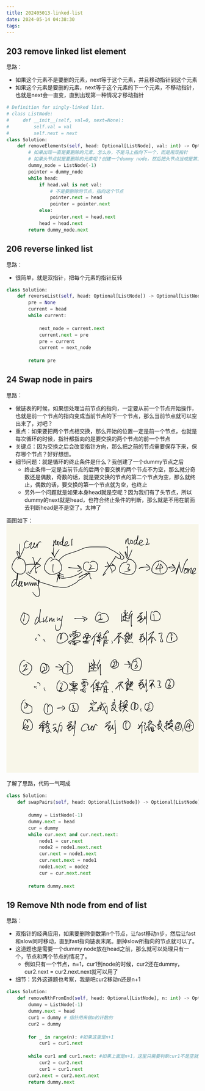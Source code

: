 ```yaml
---
title: 202405013-linked-list
date: 2024-05-14 04:38:30
tags:
---
```



## 203 remove linked list element

思路：
- 如果这个元素不是要删的元素，next等于这个元素，并且移动指针到这个元素
- 如果这个元素是要删的元素，next等于这个元素的下一个元素，不移动指针，也就是next会一直变，直到出现第一种情况才移动指针

```python
# Definition for singly-linked list.
# class ListNode:
#     def __init__(self, val=0, next=None):
#         self.val = val
#         self.next = next
class Solution:
    def removeElements(self, head: Optional[ListNode], val: int) -> Optional[ListNode]:
        # 如果出现一直是要删除的元素，怎么办，不是马上指向下一个，而是用双指针
        # 如果头节点就是要删除的元素呢？创建一个dummy node，然后把头节点当成是第二个节点删除
        dummy_node = ListNode(-1)
        pointer = dummy_node
        while head:
            if head.val is not val:
                # 不是要删除的节点，指向这个节点
                pointer.next = head
                pointer = pointer.next
            else:
                pointer.next = head.next
            head = head.next
        return dummy_node.next
```

## 206 reverse linked list

思路：
- 很简单，就是双指针，把每个元素的指针反转
```python
class Solution:
    def reverseList(self, head: Optional[ListNode]) -> Optional[ListNode]:
        pre = None
        current = head
        while current:

            next_node = current.next
            current.next = pre
            pre = current
            current = next_node

        return pre
```

## 24 Swap node in pairs

思路：
- 做链表的时候，如果想处理当前节点的指向，一定要从前一个节点开始操作，也就是前一个节点的指向变成当前节点的下一个节点，那么当前节点就可以空出来了，对吧？
- 重点：如果要把两个节点相交换，那么开始的位置一定是前一个节点，也就是每次循环的时候，指针都指向的是要交换的两个节点的前一个节点
- 关键点：因为交换之后会改变指针方向，那么把之前的节点需要保存下来，保存哪个节点？好好想想。
- 细节问题：就是循环的终止条件是什么？我创建了一个dummy节点之后
    - 终止条件一定是当前节点的后两个要交换的两个节点不为空，那么就分奇数还是偶数，奇数的话，就是要交换的节点的第二个节点为空，那么就终止，偶数的话，要交换的第一个节点就为空，也终止
    - 另外一个问题就是如果本身head就是空呢？因为我们有了头节点，所以dummy的next就是head，也符合终止条件的判断，那么就是不用在前面去判断head是不是空了。太神了

画图如下：
![swap nodes steps](./202405013-linked-list/swap%20nodes.jpg)

了解了思路，代码一气呵成
```python
class Solution:
    def swapPairs(self, head: Optional[ListNode]) -> Optional[ListNode]:

        dummy = ListNode(-1)
        dummy.next = head
        cur = dummy
        while cur.next and cur.next.next:
            node1 = cur.next
            node2 = node1.next.next
            cur.next = node1.next
            cur.next.next = node1
            node1.next = node2
            cur = cur.next.next

        return dummy.next
```

## 19 Remove Nth node from end of list

思路：
- 双指针的经典应用，如果要删除倒数第n个节点，让fast移动n步，然后让fast和slow同时移动，直到fast指向链表末尾。删掉slow所指向的节点就可以了。
- 这道题也是需要一个dummy node放在head之前，那么就可以处理只有一个，节点和两个节点的情况了。
    - 例如只有一个节点，n=1，cur1到node的时候，cur2还在dummy，cur2.next = cur2.next.next就可以用了
- 细节：另外这道题也考察，我是吧cur2移动n还是n+1

```python
class Solution:
    def removeNthFromEnd(self, head: Optional[ListNode], n: int) -> Optional[ListNode]:
        dummy = ListNode(-1)
        dummy.next = head
        cur1 = dummy # 指针用来做n的计数的
        cur2 = dummy

        for _ in range(n): #如果这里是n+1
            cur1 = cur1.next
        
        while cur1 and cur1.next: #如果上面是n+1，这里只需要判断cur1不是空就好
            cur2 = cur2.next
            cur1 = cur1.next
        cur2.next = cur2.next.next
        return dummy.next
```